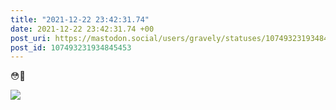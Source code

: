 ```yaml
---
title: "2021-12-22 23:42:31.74"
date: 2021-12-22 23:42:31.74 +00
post_uri: https://mastodon.social/users/gravely/statuses/107493231934845453
post_id: 107493231934845453
---
```

😳🤭


![](/images/107493231883277576.jpg)

